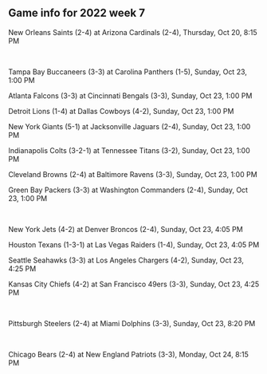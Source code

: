 ## Game info for 2022 week 7
New Orleans Saints (2-4) at Arizona Cardinals (2-4), Thursday, Oct 20, 8:15 PM


<br/>

Tampa Bay Buccaneers (3-3) at Carolina Panthers (1-5), Sunday, Oct 23, 1:00 PM

Atlanta Falcons (3-3) at Cincinnati Bengals (3-3), Sunday, Oct 23, 1:00 PM

Detroit Lions (1-4) at Dallas Cowboys (4-2), Sunday, Oct 23, 1:00 PM

New York Giants (5-1) at Jacksonville Jaguars (2-4), Sunday, Oct 23, 1:00 PM

Indianapolis Colts (3-2-1) at Tennessee Titans (3-2), Sunday, Oct 23, 1:00 PM

Cleveland Browns (2-4) at Baltimore Ravens (3-3), Sunday, Oct 23, 1:00 PM

Green Bay Packers (3-3) at Washington Commanders (2-4), Sunday, Oct 23, 1:00 PM


<br/>

New York Jets (4-2) at Denver Broncos (2-4), Sunday, Oct 23, 4:05 PM

Houston Texans (1-3-1) at Las Vegas Raiders (1-4), Sunday, Oct 23, 4:05 PM

Seattle Seahawks (3-3) at Los Angeles Chargers (4-2), Sunday, Oct 23, 4:25 PM

Kansas City Chiefs (4-2) at San Francisco 49ers (3-3), Sunday, Oct 23, 4:25 PM


<br/>

Pittsburgh Steelers (2-4) at Miami Dolphins (3-3), Sunday, Oct 23, 8:20 PM


<br/>

Chicago Bears (2-4) at New England Patriots (3-3), Monday, Oct 24, 8:15 PM

